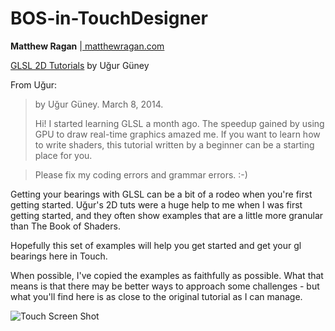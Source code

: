 # BOS-in-TouchDesigner

**Matthew Ragan** |[ matthewragan.com ](http://matthewragan.com) 

[GLSL 2D Tutorials](https://www.shadertoy.com/view/Md23DV)
by Uğur Güney

From Uğur:

>by Uğur Güney. March 8, 2014. 
>
>Hi! I started learning GLSL a month ago. The speedup gained by using
>GPU to draw real-time graphics amazed me. If you want to learn
>how to write shaders, this tutorial written by a beginner can be
>a starting place for you.

>Please fix my coding errors and grammar errors. :-)

Getting your bearings with GLSL can be a bit of a rodeo when you're first getting started. Uğur's 2D tuts were a huge help to me when I was first getting started, and they often show examples that are a little more granular than The Book of Shaders. 

Hopefully this set of examples will help you get started and get your gl bearings here in Touch.

When possible, I've copied the examples as faithfully as possible. What that means is that there may be better ways to approach some challenges - but what you'll find here is as close to the original tutorial as I can manage.

![Touch Screen Shot](https://raw.githubusercontent.com/raganmd/BOS-in-TouchDesigner/master/repo-assets/screen-shot.PNG)
